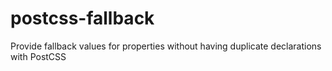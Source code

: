 # postcss-fallback
Provide fallback values for properties without having duplicate declarations with PostCSS
